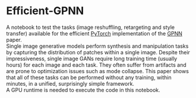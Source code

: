 # Efficient-GPNN
A notebook to test the tasks (image reshuffling, retargeting and style transfer) available for the efficient [PyTorch](https://pytorch.org) implementation of the [GPNN](https://arxiv.org/abs/2103.15545) paper.  
Single image generative models perform synthesis and manipulation tasks by capturing the distribution of patches within a single image. Despite their impressiveness, single image GANs require long training time (usually hours) for each image and each task. They often suffer from artifacts and are prone to optimization issues such as mode collapse. This paper shows that all of these tasks can be performed without any training, within minutes, in a unified, surprisingly simple framework.  
A GPU runtime is needed to execute the code in this notebook.  